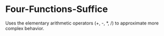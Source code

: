 # Four-Functions-Suffice
Uses the elementary arithmetic operators (+, -, *, /) to approximate more complex behavior.
